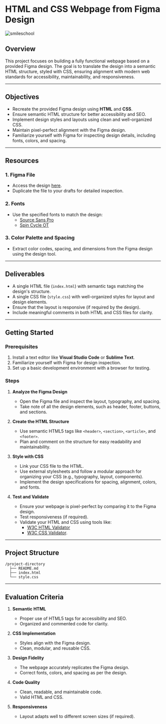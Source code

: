 # **HTML and CSS Webpage from Figma Design**
![smileschool](https://github.com/user-attachments/assets/563c0098-8b9e-4818-9736-bd2fa765ca97)

## Overview  
This project focuses on building a fully functional webpage based on a provided Figma design. The goal is to translate the design into a semantic HTML structure, styled with CSS, ensuring alignment with modern web standards for accessibility, maintainability, and responsiveness.

---

## Objectives  
- Recreate the provided Figma design using **HTML** and **CSS**.  
- Ensure semantic HTML structure for better accessibility and SEO.  
- Implement design styles and layouts using clean and well-organized CSS.  
- Maintain pixel-perfect alignment with the Figma design.  
- Familiarize yourself with Figma for inspecting design details, including fonts, colors, and spacing.  

---

## Resources  

### 1. **Figma File**  
   - Access the design [here](https://www.figma.com/design/ZLmQdmm0zigB5XP3pLgTTH/Homepage-(Copy)?node-id=3558-0&node-type=frame&t=dCSPr9GIoiKez3Yo-0).  
   - Duplicate the file to your drafts for detailed inspection.  

### 2. **Fonts**  
   - Use the specified fonts to match the design:  
     - [Source Sans Pro](https://fonts.google.com/specimen/Source+Sans+Pro)  
     - [Spin Cycle OT](insert-link)  

### 3. **Color Palette and Spacing**  
   - Extract color codes, spacing, and dimensions from the Figma design using the design tool.

---

## Deliverables  
- A single HTML file (`index.html`) with semantic tags matching the design's structure.  
- A single CSS file (`style.css`) with well-organized styles for layout and design elements.  
- Ensure that the layout is responsive (if required by the design).  
- Include meaningful comments in both HTML and CSS files for clarity.  

---

## Getting Started  

### Prerequisites  
1. Install a text editor like **Visual Studio Code** or **Sublime Text**.  
2. Familiarize yourself with Figma for design inspection.  
3. Set up a basic development environment with a browser for testing.  

### Steps  

1. **Analyze the Figma Design**  
   - Open the Figma file and inspect the layout, typography, and spacing.  
   - Take note of all the design elements, such as header, footer, buttons, and sections.  

2. **Create the HTML Structure**  
   - Use semantic HTML5 tags like `<header>`, `<section>`, `<article>`, and `<footer>`.  
   - Plan and comment on the structure for easy readability and maintainability.  

3. **Style with CSS**  
   - Link your CSS file to the HTML.  
   - Use external stylesheets and follow a modular approach for organizing your CSS (e.g., typography, layout, components).  
   - Implement the design specifications for spacing, alignment, colors, and fonts.  

4. **Test and Validate**  
   - Ensure your webpage is pixel-perfect by comparing it to the Figma design.  
   - Test responsiveness (if required).  
   - Validate your HTML and CSS using tools like:  
     - [W3C HTML Validator](https://validator.w3.org/)  
     - [W3C CSS Validator](https://jigsaw.w3.org/css-validator/).  

---

## Project Structure  
```
/project-directory
  ├── README.md
  ├── index.html
  └── style.css
```  

---

## Evaluation Criteria  

1. **Semantic HTML**  
   - Proper use of HTML5 tags for accessibility and SEO.  
   - Organized and commented code for clarity.  

2. **CSS Implementation**  
   - Styles align with the Figma design.  
   - Clean, modular, and reusable CSS.  

3. **Design Fidelity**  
   - The webpage accurately replicates the Figma design.  
   - Correct fonts, colors, and spacing as per the design.  

4. **Code Quality**  
   - Clean, readable, and maintainable code.  
   - Valid HTML and CSS.  

5. **Responsiveness**  
   - Layout adapts well to different screen sizes (if required).  

